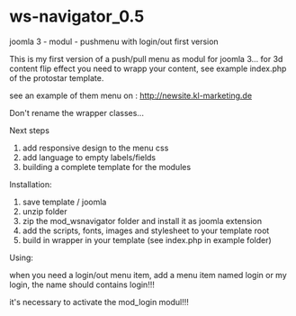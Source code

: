 # ws-navigator_0.5
joomla 3 - modul - pushmenu with login/out first version

This is my first version of a push/pull menu as modul for joomla 3...
for 3d content flip effect you need to wrapp your content, see example index.php of the protostar template.

see an example of them menu on : http://newsite.kl-marketing.de

Don't rename the wrapper classes...

Next steps 
  1. add responsive design to the menu css
  2. add language to empty labels/fields
  3. building a complete template for the modules
  
Installation:
  1. save template / joomla
  2. unzip folder
  3. zip the mod_wsnavigator folder and install it as joomla extension
  4. add the scripts, fonts, images and stylesheet to your template root
  5. build in wrapper in your template (see index.php in example folder)
  
Using:

  when you need a login/out menu item, add a menu item named login or my login,
  the name should contains login!!!
  
  it's necessary to activate the mod_login modul!!!
